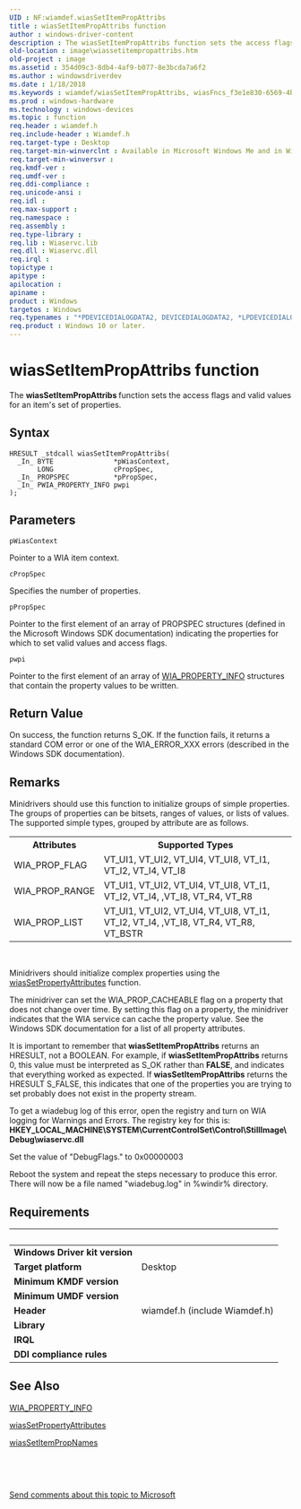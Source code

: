 ```yaml
---
UID : NF:wiamdef.wiasSetItemPropAttribs
title : wiasSetItemPropAttribs function
author : windows-driver-content
description : The wiasSetItemPropAttribs function sets the access flags and valid values for an item's set of properties.
old-location : image\wiassetitempropattribs.htm
old-project : image
ms.assetid : 354d09c3-8db4-4af9-b077-8e3bcda7a6f2
ms.author : windowsdriverdev
ms.date : 1/18/2018
ms.keywords : wiamdef/wiasSetItemPropAttribs, wiasFncs_f3e1e830-6569-4b0f-8e0a-deac0a95022b.xml, image.wiassetitempropattribs, wiasSetItemPropAttribs, wiasSetItemPropAttribs function [Imaging Devices]
ms.prod : windows-hardware
ms.technology : windows-devices
ms.topic : function
req.header : wiamdef.h
req.include-header : Wiamdef.h
req.target-type : Desktop
req.target-min-winverclnt : Available in Microsoft Windows Me and in Windows XP and later versions of the Windows operating systems.
req.target-min-winversvr : 
req.kmdf-ver : 
req.umdf-ver : 
req.ddi-compliance : 
req.unicode-ansi : 
req.idl : 
req.max-support : 
req.namespace : 
req.assembly : 
req.type-library : 
req.lib : Wiaservc.lib
req.dll : Wiaservc.dll
req.irql : 
topictype : 
apitype : 
apilocation : 
apiname : 
product : Windows
targetos : Windows
req.typenames : "*PDEVICEDIALOGDATA2, DEVICEDIALOGDATA2, *LPDEVICEDIALOGDATA2"
req.product : Windows 10 or later.
---
```



# wiasSetItemPropAttribs function
The <b>wiasSetItemPropAttribs </b>function sets the access flags and valid values for an item's set of properties.

## Syntax

````
HRESULT _stdcall wiasSetItemPropAttribs(
  _In_ BYTE               *pWiasContext,
       LONG               cPropSpec,
  _In_ PROPSPEC           *pPropSpec,
  _In_ PWIA_PROPERTY_INFO pwpi
);
````

## Parameters

`pWiasContext`

Pointer to a WIA item context.

`cPropSpec`

Specifies the number of properties.

`pPropSpec`

Pointer to the first element of an array of PROPSPEC structures (defined in the Microsoft Windows SDK documentation) indicating the properties for which to set valid values and access flags.

`pwpi`

Pointer to the first element of an array of <a href="..\wiamindr_lh\ns-wiamindr_lh-_wia_property_info.md">WIA_PROPERTY_INFO</a> structures that contain the property values to be written.


## Return Value

On success, the function returns S_OK. If the function fails, it returns a standard COM error or one of the WIA_ERROR_XXX errors (described in the Windows SDK documentation).

## Remarks

Minidrivers should use this function to initialize groups of simple properties. The groups of properties can be bitsets, ranges of values, or lists of values. The supported simple types, grouped by attribute are as follows. 
<table>
<tr>
<th>Attributes</th>
<th>Supported Types</th>
</tr>
<tr>
<td>
WIA_PROP_FLAG

</td>
<td>
VT_UI1, VT_UI2, VT_UI4, VT_UI8, VT_I1, VT_I2, VT_I4, VT_I8

</td>
</tr>
<tr>
<td>
WIA_PROP_RANGE

</td>
<td>
VT_UI1, VT_UI2, VT_UI4, VT_UI8, VT_I1, VT_I2, VT_I4, ,VT_I8, VT_R4, VT_R8

</td>
</tr>
<tr>
<td>
WIA_PROP_LIST

</td>
<td>
VT_UI1, VT_UI2, VT_UI4, VT_UI8, VT_I1, VT_I2, VT_I4, ,VT_I8, VT_R4, VT_R8, VT_BSTR

</td>
</tr>
</table> 

Minidrivers should initialize complex properties using the <a href="..\wiamdef\nf-wiamdef-wiassetpropertyattributes.md">wiasSetPropertyAttributes</a> function.

The minidriver can set the WIA_PROP_CACHEABLE flag on a property that does not change over time. By setting this flag on a property, the minidriver indicates that the WIA service can cache the property value. See the Windows SDK documentation for a list of all property attributes.

It is important to remember that <b>wiasSetItemPropAttribs</b> returns an HRESULT, not a BOOLEAN. For example, if <b>wiasSetItemPropAttribs</b> returns 0, this value must be interpreted as S_OK rather than <b>FALSE</b>, and indicates that everything worked as expected. If <b>wiasSetItemPropAttribs</b> returns the HRESULT S_FALSE, this indicates that one of the properties you are trying to set probably does not exist in the property stream.

To get a wiadebug log of this error, open the registry and turn on WIA logging for Warnings and Errors. The registry key for this is: <b>HKEY_LOCAL_MACHINE\SYSTEM\CurrentControlSet\Control\StillImage\Debug\wiaservc.dll</b>

Set the value of "DebugFlags." to 0x00000003 

Reboot the system and repeat the steps necessary to produce this error. There will now be a file named "wiadebug.log" in %windir% directory.

## Requirements
| &nbsp; | &nbsp; |
| ---- |:---- |
| **Windows Driver kit version** |  |
| **Target platform** | Desktop |
| **Minimum KMDF version** |  |
| **Minimum UMDF version** |  |
| **Header** | wiamdef.h (include Wiamdef.h) |
| **Library** |  |
| **IRQL** |  |
| **DDI compliance rules** |  |

## See Also

<a href="..\wiamindr_lh\ns-wiamindr_lh-_wia_property_info.md">WIA_PROPERTY_INFO</a>

<a href="..\wiamdef\nf-wiamdef-wiassetpropertyattributes.md">wiasSetPropertyAttributes</a>

<a href="..\wiamdef\nf-wiamdef-wiassetitempropnames.md">wiasSetItemPropNames</a>

 

 

<a href="mailto:wsddocfb@microsoft.com?subject=Documentation%20feedback [image\image]:%20wiasSetItemPropAttribs function%20 RELEASE:%20(1/18/2018)&amp;body=%0A%0APRIVACY STATEMENT%0A%0AWe use your feedback to improve the documentation. We don't use your email address for any other purpose, and we'll remove your email address from our system after the issue that you're reporting is fixed. While we're working to fix this issue, we might send you an email message to ask for more info. Later, we might also send you an email message to let you know that we've addressed your feedback.%0A%0AFor more info about Microsoft's privacy policy, see http://privacy.microsoft.com/en-us/default.aspx." title="Send comments about this topic to Microsoft">Send comments about this topic to Microsoft</a>
